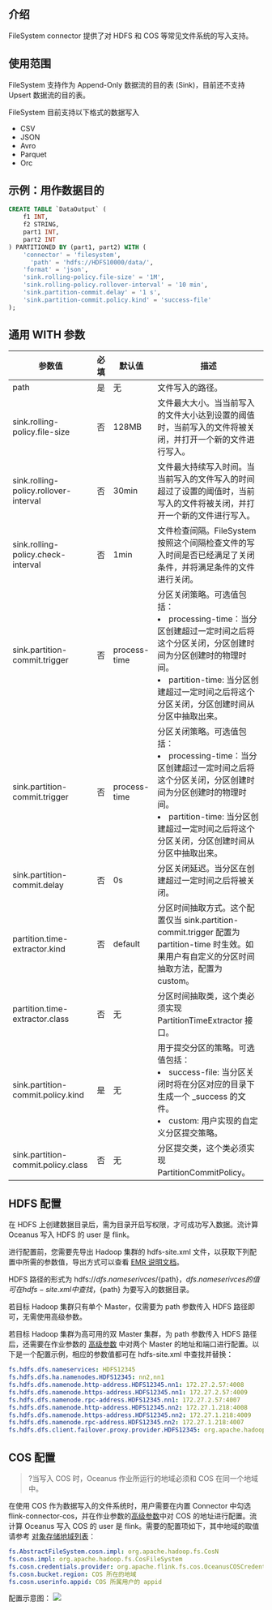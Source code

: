 ## 介绍

FileSystem connector 提供了对 HDFS 和 COS 等常见文件系统的写入支持。

## 使用范围

FileSystem 支持作为 Append-Only 数据流的目的表 (Sink)，目前还不支持 Upsert 数据流的目的表。

FileSystem 目前支持以下格式的数据写入
* CSV
* JSON
* Avro
* Parquet
* Orc

## 示例：用作数据目的

```sql
CREATE TABLE `DataOutput` (
    f1 INT,
    f2 STRING,
    part1 INT,
    part2 INT
) PARTITIONED BY (part1, part2) WITH (
    'connector' = 'filesystem',
      'path' = 'hdfs://HDFS10000/data/',
    'format' = 'json',
    'sink.rolling-policy.file-size' = '1M',
    'sink.rolling-policy.rollover-interval' = '10 min',
    'sink.partition-commit.delay' = '1 s',
    'sink.partition-commit.policy.kind' = 'success-file'
);
```

## 通用 WITH 参数

| 参数值 | 必填 | 默认值 | 描述 |
| --- | --- | --- | --- |
| path | 是 | 无 | 文件写入的路径。 |
| sink.rolling-policy.file-size | 否 | 128MB | 文件最大大小。当当前写入的文件大小达到设置的阈值时，当前写入的文件将被关闭，并打开一个新的文件进行写入。 |
| sink.rolling-policy.rollover-interval | 否 | 30min | 文件最大持续写入时间。当当前写入的文件写入的时间超过了设置的阈值时，当前写入的文件将被关闭，并打开一个新的文件进行写入。 |
| sink.rolling-policy.check-interval | 否 | 1min | 文件检查间隔。FileSystem 按照这个间隔检查文件的写入时间是否已经满足了关闭条件，并将满足条件的文件进行关闭。 |
| sink.partition-commit.trigger | 否 | process-time | 分区关闭策略。可选值包括：<li/>processing-time：当分区创建超过一定时间之后将这个分区关闭，分区创建时间为分区创建时的物理时间。<li/>partition-time: 当分区创建超过一定时间之后将这个分区关闭，分区创建时间从分区中抽取出来。 |
| sink.partition-commit.trigger | 否 | process-time | 分区关闭策略。可选值包括：<li/>processing-time：当分区创建超过一定时间之后将这个分区关闭，分区创建时间为分区创建时的物理时间。<li/>partition-time: 当分区创建超过一定时间之后将这个分区关闭，分区创建时间从分区中抽取出来。 |
| sink.partition-commit.delay | 否 | 0s | 分区关闭延迟。当分区在创建超过一定时间之后将被关闭。 |
| partition.time-extractor.kind | 否 | default | 分区时间抽取方式。这个配置仅当 sink.partition-commit.trigger 配置为 partition-time 时生效。如果用户有自定义的分区时间抽取方法，配置为 custom。 |
| partition.time-extractor.class | 否 | 无 | 分区时间抽取类，这个类必须实现 PartitionTimeExtractor 接口。 |
| sink.partition-commit.policy.kind | 是 | 无 | 用于提交分区的策略。可选值包括：<li/>success-file: 当分区关闭时将在分区对应的目录下生成一个 _success 的文件。<li/>custom: 用户实现的自定义分区提交策略。 |
| sink.partition-commit.policy.class | 否 | 无 | 分区提交类，这个类必须实现 PartitionCommitPolicy。 |

## HDFS 配置

在 HDFS 上创建数据目录后，需为目录开启写权限，才可成功写入数据。流计算 Oceanus 写入 HDFS 的 user 是 flink。

进行配置前，您需要先导出 Hadoop 集群的 hdfs-site.xml 文件，以获取下列配置中所需的参数值，导出方式可以查看 [EMR 说明文档](https://cloud.tencent.com/document/product/589/37098)。

HDFS 路径的形式为 hdfs://${dfs.nameserivces}/${path}，${dfs.nameserivces} 的值可在 hdfs-site.xml 中查找，${path} 为要写入的数据目录。

若目标 Hadoop 集群只有单个 Master，仅需要为 path 参数传入 HDFS 路径即可，无需使用高级参数。

若目标 Hadoop 集群为高可用的双 Master 集群，为 path 参数传入 HDFS 路径后，还需要在作业参数的 [高级参数](https://cloud.tencent.com/document/product/849/53391) 中对两个 Master 的地址和端口进行配置。以下是一个配置示例，相应的参数值都可在 hdfs-site.xml 中查找并替换：

```yml
fs.hdfs.dfs.nameservices: HDFS12345
fs.hdfs.dfs.ha.namenodes.HDFS12345: nn2,nn1
fs.hdfs.dfs.namenode.http-address.HDFS12345.nn1: 172.27.2.57:4008
fs.hdfs.dfs.namenode.https-address.HDFS12345.nn1: 172.27.2.57:4009
fs.hdfs.dfs.namenode.rpc-address.HDFS12345.nn1: 172.27.2.57:4007
fs.hdfs.dfs.namenode.http-address.HDFS12345.nn2: 172.27.1.218:4008
fs.hdfs.dfs.namenode.https-address.HDFS12345.nn2: 172.27.1.218:4009
fs.hdfs.dfs.namenode.rpc-address.HDFS12345.nn2: 172.27.1.218:4007
fs.hdfs.dfs.client.failover.proxy.provider.HDFS12345: org.apache.hadoop.hdfs.server.namenode.ha.ConfiguredFailoverProxyProvider
```

## COS 配置
>?当写入 COS 时，Oceanus 作业所运行的地域必须和 COS 在同一个地域中。

在使用 COS 作为数据写入的文件系统时，用户需要在内置 Connector 中勾选 flink-connector-cos，并在作业参数的[高级参数](https://cloud.tencent.com/document/product/849/53391)中对 COS 的地址进行配置。流计算 Oceanus 写入 COS 的 user 是 flink。需要的配置项如下，其中地域的取值请参考 [对象存储地域列表](https://cloud.tencent.com/document/product/436/6224)：

```yml
fs.AbstractFileSystem.cosn.impl: org.apache.hadoop.fs.CosN
fs.cosn.impl: org.apache.hadoop.fs.CosFileSystem
fs.cosn.credentials.provider: org.apache.flink.fs.cos.OceanusCOSCredentialsProvider
fs.cosn.bucket.region: COS 所在的地域
fs.cosn.userinfo.appid: COS 所属用户的 appid
```

配置示意图：
![](https://main.qcloudimg.com/raw/56b95e89a8bddfec4a3d17ea5ee85bbd.png)

